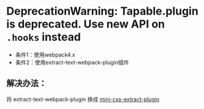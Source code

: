 # DeprecationWarning: Tapable.plugin is deprecated. Use new API on `.hooks` instead

- 条件1：使用webpack4.x
- 条件2：使用extract-text-webpack-plugin插件

## 解决办法：
将 extract-text-webpack-plugin 换成 [mini-css-extract-plugin](https://www.npmjs.com/package/mini-css-extract-plugin)